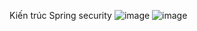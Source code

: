 Kiến trúc Spring security
![image](https://github.com/jaenguyen/SpringSecurity/assets/133622536/a2611127-ddb1-4014-8719-c2fa611c45d1)
![image](https://github.com/jaenguyen/SpringSecurity/assets/133622536/c3aad2d8-215c-4c92-a1ed-deb1284cb6cd)
    